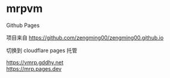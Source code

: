 # mrpvm

Github Pages

项目来自 https://github.com/zengming00/zengming00.github.io

切换到 cloudflare pages 托管

https://vmrp.gddhy.net  
https://mrp.pages.dev  
